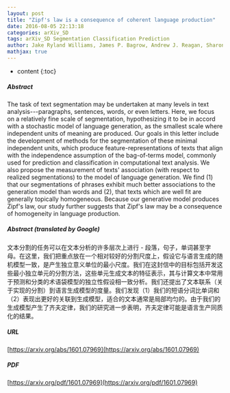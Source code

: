 ```yaml
---
layout: post
title: "Zipf's law is a consequence of coherent language production"
date: 2016-08-05 22:13:18
categories: arXiv_SD
tags: arXiv_SD Segmentation Classification Prediction
author: Jake Ryland Williams, James P. Bagrow, Andrew J. Reagan, Sharon E. Alajajian, Christopher M. Danforth, Peter Sheridan Dodds
mathjax: true
---
```


* content
{:toc}

##### Abstract
The task of text segmentation may be undertaken at many levels in text analysis---paragraphs, sentences, words, or even letters. Here, we focus on a relatively fine scale of segmentation, hypothesizing it to be in accord with a stochastic model of language generation, as the smallest scale where independent units of meaning are produced. Our goals in this letter include the development of methods for the segmentation of these minimal independent units, which produce feature-representations of texts that align with the independence assumption of the bag-of-terms model, commonly used for prediction and classification in computational text analysis. We also propose the measurement of texts' association (with respect to realized segmentations) to the model of language generation. We find (1) that our segmentations of phrases exhibit much better associations to the generation model than words and (2), that texts which are well fit are generally topically homogeneous. Because our generative model produces Zipf's law, our study further suggests that Zipf's law may be a consequence of homogeneity in language production.

##### Abstract (translated by Google)
文本分割的任务可以在文本分析的许多层次上进行 - 段落，句子，单词甚至字母。在这里，我们把重点放在一个相对较好的分割尺度上，假设它与语言生成的随机模型一致，是产生独立意义单位的最小尺度。我们在这封信中的目标包括开发这些最小独立单元的分割方法，这些单元生成文本的特征表示，其与计算文本中常用于预测和分类的术语袋模型的独立性假设相一致分析。我们还提出了文本联系（关于实现的分割）到语言生成模型的度量。我们发现（1）我们的短语分词比单词和（2）表现出更好的关联到生成模型，适合的文本通常是局部均匀的。由于我们的生成模型产生了齐夫定律，我们的研究进一步表明，齐夫定律可能是语言生产同质化的结果。

##### URL
[https://arxiv.org/abs/1601.07969](https://arxiv.org/abs/1601.07969)

##### PDF
[https://arxiv.org/pdf/1601.07969](https://arxiv.org/pdf/1601.07969)


